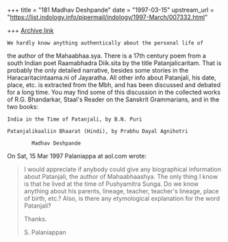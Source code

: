 +++
title = "181 Madhav Deshpande"
date = "1997-03-15"
upstream_url = "https://list.indology.info/pipermail/indology/1997-March/007332.html"

+++
[Archive link](https://list.indology.info/pipermail/indology/1997-March/007332.html)

	We hardly know anything authentically about the personal life of
the author of the Mahaabhaa.sya.  There is a 17th century poem from a
south Indian poet Raamabhadra Diik.sita by the title Patanjalicaritam. 
That is probably the only detailed narrative, besides some stories in the
Haracaritacintaama.ni of Jayaratha.  All other info about Patanjali, his
date, place, etc. is extracted from the Mbh, and has been discussed and
debated for a long time.  You may find some of this discussion in the
collected works of R.G. Bhandarkar, Staal's Reader on the Sanskrit
Grammarians, and in the two books: 

	India in the Time of Patanjali, by B.N. Puri

	Patanjalikaaliin Bhaarat (Hindi), by Prabhu Dayal Agnihotri

			Madhav Deshpande

On Sat, 15 Mar 1997 Palaniappa at aol.com wrote:

> I would appreciate if anybody could give any biographical information about
> Patanjali, the author of Mahaabhaashya. The only thing I know is that he
> lived at the time of Pushyamitra Sunga. Do we know anything about his
> parents, lineage, teacher, teacher's lineage, place of birth, etc.? Also, is
> there any etymological explanation for the word Patanjali?
> 
> Thanks.
> 
> S. Palaniappan
> 
> 





